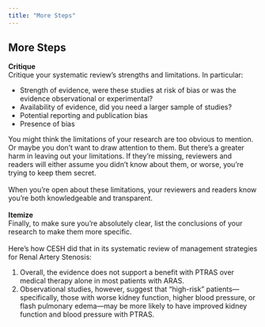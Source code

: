 ```yaml
---
title: "More Steps"
---
```


## More Steps



<b>Critique</b><br>
Critique your systematic review’s strengths and limitations. In particular:<br>
<ul>
<li>Strength of evidence, were these studies at risk of bias or was the evidence observational or experimental?</li>
<li>Availability of evidence, did you need a larger sample of studies?</li>
<li>Potential reporting and publication bias</li>
<li>Presence of bias</li></ul>You might think the limitations of your research are too obvious to mention. Or maybe you don’t want to draw attention to them. But there’s a greater harm in leaving out your limitations. If they’re missing, reviewers and readers will either assume you didn’t know about them, or worse, you’re trying to keep them secret.<br><br>When you’re open about these limitations, your reviewers and readers know you’re both knowledgeable and transparent.<br>
<b><br>Itemize</b><br>Finally, to make sure you’re absolutely clear, list the conclusions of your research to make them more specific.<br><br>
Here’s how CESH did that in its systematic review of management strategies for Renal Artery Stenosis:<br>
<ol>
<li>Overall, the evidence does not support a benefit with PTRAS over medical therapy alone in most patients with ARAS. </li>
<li>Observational studies, however, suggest that “high-risk” patients—specifically, those with worse kidney function, higher blood pressure, or flash pulmonary edema—may be more likely to have improved kidney function and blood pressure with PTRAS.</li></ol>
